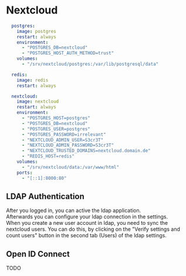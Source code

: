 # Nextcloud

```yaml
  postgres:
    image: postgres
    restart: always
    environment:
      - "POSTGRES_DB=nextcloud"
      - "POSTGRES_HOST_AUTH_METHOD=trust"
    volumes:
      - "/srv/nextcloud/postgres:/var/lib/postgresql/data"

  redis:
    image: redis
    restart: always

  nextcloud:
    image: nextcloud
    restart: always
    environment:
      - "POSTGRES_HOST=postgres"
      - "POSTGRES_DB=nextcloud"
      - "POSTGRES_USER=postgres"
      - "POSTGRES_PASSWORD=irrelevant"
      - "NEXTCLOUD_ADMIN_USER=S3cr3T"
      - "NEXTCLOUD_ADMIN_PASSWORD=S3cr3T"
      - "NEXTCLOUD_TRUSTED_DOMAINS=nextcloud.domain.de"
      - "REDIS_HOST=redis"
    volumes:
      - "/srv/nextcloud/data:/var/www/html"
    ports:
      - "[::1]:8000:80"
```

## LDAP Authentication
After you logged in, you can active the ldap application.  
Afterwards you can configure your ldap connection in the settings.  
When you create a new user account in ldap, you need to sync the nextcloud users.
You can do this, by clicking on the "Verify settings and count users" button in the second tab (Users) of the ldap settings.

## Open ID Connect
TODO

